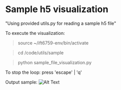 # Sample h5 visualization
"Using provided utils.py for reading a sample h5 file"
 
To execute the visualization:
> source ~/ift6759-env/bin/activate

> cd /code/utils/sample

>python sample_file_visualization.py



To stop the loop:  press 'escape' | 'q'

Output sample:
![Alt Text](./h5_file_vizualization.gif)

